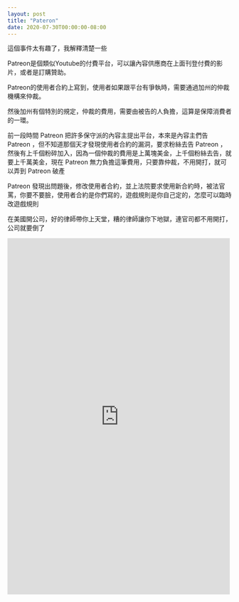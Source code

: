 ```yaml
---
layout: post
title: "Pateron"
date: 2020-07-30T00:00:00-08:00
---
```


這個事件太有趣了，我解釋清楚一些

Patreon是個類似Youtube的付費平台，可以讓內容供應商在上面刊登付費的影片，或者是訂購贊助。

Patreon的使用者合約上寫到，使用者如果跟平台有爭執時，需要通過加州的仲裁機構來仲裁。

然後加州有個特別的規定，仲裁的費用，需要由被告的人負擔，這算是保障消費者的一環。

前一段時間 Patreon 把許多保守派的內容主提出平台，本來是內容主們告 Patreon ，但不知道那個天才發現使用者合約的漏洞，要求粉絲去告 Patreon ，然後有上千個粉碎加入，因為一個仲裁的費用是上萬塊美金，上千個粉絲去告，就要上千萬美金，現在 Patreon 無力負擔這筆費用，只要靠仲裁，不用開打，就可以弄到 Patreon 破產

Patreon 發現出問題後，修改使用者合約，並上法院要求使用新合約時，被法官罵，你要不要臉，使用者合約是你們寫的，遊戲規則是你自己定的，怎麼可以臨時改遊戲規則

在美國開公司，好的律師帶你上天堂，糟的律師讓你下地獄，連官司都不用開打，公司就要倒了

<iframe src="https://www.facebook.com/plugins/post.php?href=https%3A%2F%2Fwww.facebook.com%2Felderengineer%2Fposts%2F1798558840287255&width=500" width="500" height="801" style="border:none;overflow:hidden" scrolling="no" frameborder="0" allowTransparency="true" allow="encrypted-media"></iframe>